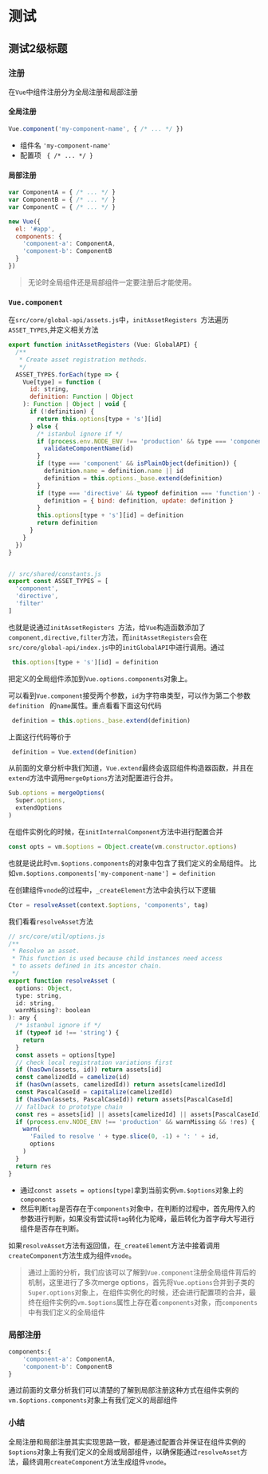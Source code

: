 # 测试
## 测试2级标题
### 注册
在`Vue`中组件注册分为全局注册和局部注册
#### 全局注册

```javascript
Vue.component('my-component-name', { /* ... */ })
```

 - 组件名 `'my-component-name'`
 - 配置项 ` { /* ... */ }`

#### 局部注册

```javascript
var ComponentA = { /* ... */ }
var ComponentB = { /* ... */ }
var ComponentC = { /* ... */ }

new Vue({
  el: '#app',
  components: {
    'component-a': ComponentA,
    'component-b': ComponentB
  }
})
```
>无论时全局组件还是局部组件一定要注册后才能使用。

### `Vue.component`
在`src/core/global-api/assets.js`中，`initAssetRegisters `方法遍历`ASSET_TYPES`,并定义相关方法
```javascript
export function initAssetRegisters (Vue: GlobalAPI) {
  /**
   * Create asset registration methods.
   */
  ASSET_TYPES.forEach(type => {
    Vue[type] = function (
      id: string,
      definition: Function | Object
    ): Function | Object | void {
      if (!definition) {
        return this.options[type + 's'][id]
      } else {
        /* istanbul ignore if */
        if (process.env.NODE_ENV !== 'production' && type === 'component') {
          validateComponentName(id)
        }
        if (type === 'component' && isPlainObject(definition)) {
          definition.name = definition.name || id
          definition = this.options._base.extend(definition)
        }
        if (type === 'directive' && typeof definition === 'function') {
          definition = { bind: definition, update: definition }
        }
        this.options[type + 's'][id] = definition
        return definition
      }
    }
  })
}


// src/shared/constants.js
export const ASSET_TYPES = [
  'component',
  'directive',
  'filter'
]
```

也就是说通过`initAssetRegisters `方法，给`Vue`构造函数添加了`component,directive,filter`方法，而`initAssetRegisters`会在`src/core/global-api/index.js`中的`initGlobalAPI`中进行调用。通过

```javascript
 this.options[type + 's'][id] = definition
```
把定义的全局组件添加到`Vue.options.components`对象上。

可以看到`Vue.component`接受两个参数，`id`为字符串类型，可以作为第二个参数`definition ` 的`name`属性。重点看看下面这句代码

```javascript
 definition = this.options._base.extend(definition)
```
上面这行代码等价于
```javascript
 definition = Vue.extend(definition)
```
从前面的文章分析中我们知道，`Vue.extend`最终会返回组件构造器函数，并且在`extend`方法中调用`mergeOptions`方法对配置进行合并。

```javascript
Sub.options = mergeOptions(
  Super.options,
  extendOptions
)
```
在组件实例化的时候，在`initInternalComponent`方法中进行配置合并
  

```javascript
const opts = vm.$options = Object.create(vm.constructor.options)
```
也就是说此时`vm.$options.components`的对象中包含了我们定义的全局组件。
比如`vm.$options.components['my-component-name'] = definition`

在创建组件`vnode`的过程中，`_createElement`方法中会执行以下逻辑

```javascript
Ctor = resolveAsset(context.$options, 'components', tag)
```
我们看看`resolveAsset`方法
```javascript
// src/core/util/options.js
/**
 * Resolve an asset.
 * This function is used because child instances need access
 * to assets defined in its ancestor chain.
 */
export function resolveAsset (
  options: Object,
  type: string,
  id: string,
  warnMissing?: boolean
): any {
  /* istanbul ignore if */
  if (typeof id !== 'string') {
    return
  }
  const assets = options[type]
  // check local registration variations first
  if (hasOwn(assets, id)) return assets[id]
  const camelizedId = camelize(id)
  if (hasOwn(assets, camelizedId)) return assets[camelizedId]
  const PascalCaseId = capitalize(camelizedId)
  if (hasOwn(assets, PascalCaseId)) return assets[PascalCaseId]
  // fallback to prototype chain
  const res = assets[id] || assets[camelizedId] || assets[PascalCaseId]
  if (process.env.NODE_ENV !== 'production' && warnMissing && !res) {
    warn(
      'Failed to resolve ' + type.slice(0, -1) + ': ' + id,
      options
    )
  }
  return res
}
```
 * 通过`const assets = options[type]`拿到当前实例`vm.$options`对象上的`components`
 * 然后判断`tag`是否存在于`components`对象中，在判断的过程中，首先用传入的参数进行判断，如果没有尝试将`tag`转化为驼峰，最后转化为首字母大写进行组件是否存在判断。
 
 如果`resolveAsset`方法有返回值，在`_createElement`方法中接着调用`createComponent`方法生成为组件`vnode`。

> 通过上面的分析，我们应该可以了解到`Vue.component`注册全局组件背后的机制，这里进行了多次merge options，首先将`Vue.options`合并到子类的`Super.options`对象上，在组件实例化的时候，还会进行配置项的合并，最终在组件实例的`vm.$options`属性上存在着`components`对象，而`components`中有我们定义的全局组件


### 局部注册

```javascript
components:{
	'component-a': ComponentA,
    'component-b': ComponentB
}
```
通过前面的文章分析我们可以清楚的了解到局部注册这种方式在组件实例的`vm.$options.components`对象上有我们定义的局部组件

### 小结
全局注册和局部注册其实实现思路一致，都是通过配置合并保证在组件实例的`$options`对象上有我们定义的全局或局部组件，以确保能通过`resolveAsset`方法，最终调用`createComponent`方法生成组件`vnode`。